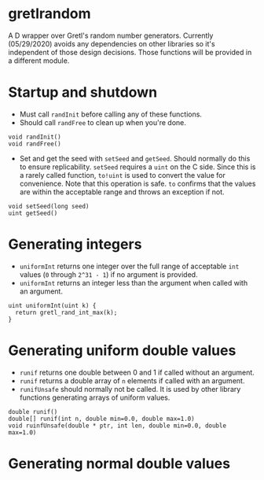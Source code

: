 # gretlrandom

A D wrapper over Gretl's random number generators. Currently (05/29/2020) avoids any dependencies on other libraries so it's independent of those design decisions. Those functions will be provided in a different module.

# Startup and shutdown

- Must call `randInit` before calling any of these functions.
- Should call `randFree` to clean up when you're done.

```
void randInit()
void randFree()
```

- Set and get the seed with `setSeed` and `getSeed`. Should normally do this to ensure replicability. `setSeed` requires a `uint` on the C side. Since this is a rarely called function, `to!uint` is used to convert the value for convenience. Note that this operation is safe. `to` confirms that the values are within the acceptable range and throws an exception if not.

```
void setSeed(long seed)
uint getSeed()
```

# Generating integers

- `uniformInt` returns one integer over the full range of acceptable `int` values (`0` through `2^31 - 1`) if no argument is provided.
- `uniformInt` returns an integer less than the argument when called with an argument.

```
uint uniformInt(uint k) { 
  return gretl_rand_int_max(k);
}
```

# Generating uniform double values

- `runif` returns one double between 0 and 1 if called without an argument.
- `runif` returns a double array of `n` elements if called with an argument.
- `runifUnsafe` should normally not be called. It is used by other library functions generating arrays of uniform values.

```
double runif()
double[] runif(int n, double min=0.0, double max=1.0)
void ruinfUnsafe(double * ptr, int len, double min=0.0, double max=1.0)
```

# Generating normal double values

